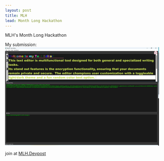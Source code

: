 ```yaml
---
layout: post
title: MLH 
lead: Month Long Hackathon
---
```


MLH's Month Long Hackathon

My submission: ![Text_Editor Screenshot submission](Text_Editor_screenshot.png) 

join at [MLH.Devpost](https://hackfest-november.devpost.com/)